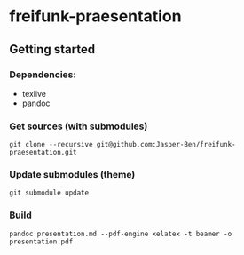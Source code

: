 # freifunk-praesentation

## Getting started

### Dependencies:
- texlive
- pandoc

### Get sources (with submodules)
`git clone --recursive git@github.com:Jasper-Ben/freifunk-praesentation.git`

### Update submodules (theme)
`git submodule update`

### Build
`pandoc presentation.md --pdf-engine xelatex -t beamer -o presentation.pdf`
